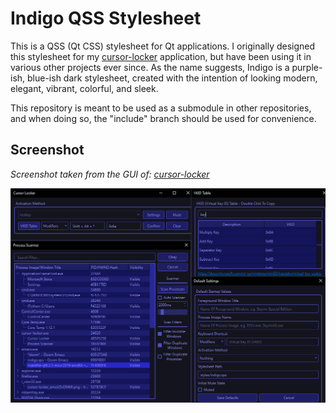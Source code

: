 # Indigo QSS Stylesheet
This is a QSS (Qt CSS) stylesheet for Qt applications. I originally designed this stylesheet for my [cursor-locker](https://github.com/PsychedelicShayna/cursor-locker) application, but have been using it in various other projects ever since. As the name suggests, Indigo is a purple-ish, blue-ish dark stylesheet, created with the intention of looking modern, elegant, vibrant, colorful, and sleek. 

This repository is meant to be used as a submodule in other repositories, and when doing so, the "include" branch should be used for convenience.

## Screenshot
_Screenshot taken from the GUI of: [cursor-locker](https://github.com/PsychedelicShayna/cursor-locker)_

![](screenshot.png)